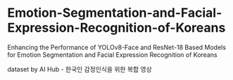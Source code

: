 # Emotion-Segmentation-and-Facial-Expression-Recognition-of-Koreans
Enhancing the Performance of YOLOv8-Face and ResNet-18 Based Models for Emotion Segmentation and Facial Expression Recognition of Koreans


dataset by AI Hub - 한국인 감정인식을 위한 복합 영상
